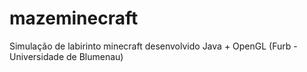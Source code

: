 # mazeminecraft
Simulação de labirinto minecraft desenvolvido Java + OpenGL (Furb - Universidade de Blumenau)
